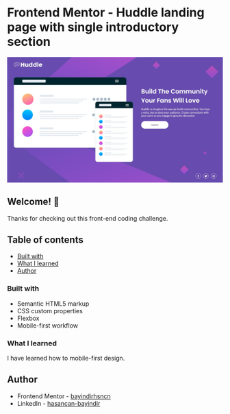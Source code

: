 # Frontend Mentor - Huddle landing page with single introductory section

![Design preview for the Huddle landing page with single introductory section](./design/desktop-design.jpg)

## Welcome! 👋

Thanks for checking out this front-end coding challenge.

## Table of contents

  - [Built with](#built-with)
  - [What I learned](#what-i-learned)
  - [Author](#author)

### Built with

- Semantic HTML5 markup
- CSS custom properties
- Flexbox
- Mobile-first workflow


### What I learned

I have learned how to mobile-first design.

## Author

- Frontend Mentor - [bayindirhsncn](https://www.frontendmentor.io/profile/bayindirhsncn)
- LinkedIn - [hasancan-bayindir](https://www.linkedin.com/in/hasancan-bayindir/)